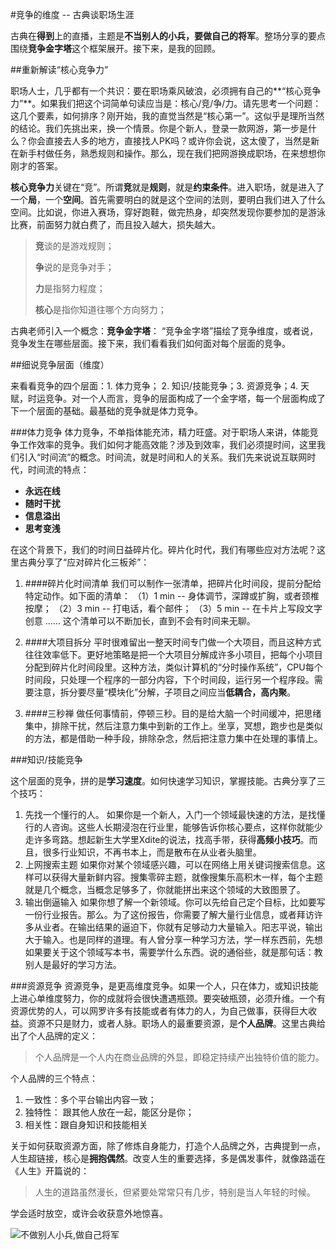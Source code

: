 #竞争的维度 -- 古典谈职场生涯

古典在**得到**上的直播，主题是**不当别人的小兵，要做自己的将军**。整场分享的要点围绕**竞争金字塔**这个框架展开。接下来，是我的回顾。

##重新解读“核心竞争力”

职场人士，几乎都有一个共识：要在职场乘风破浪，必须拥有自己的**“核心竞争力”**。如果我们把这个词简单句读应当是：核心/竞/争/力。请先思考一个问题：这几个要素，如何排序？刚开始，我的直觉当然是“核心第一”。这似乎是理所当然的结论。我们先挑出来，换一个情景。你是个新人，登录一款网游，第一步是什么？你会直接去人多的地方，直接找人PK吗？或许你会说，这太傻了，当然是新在新手村做任务，熟悉规则和操作。那么，现在我们把网游换成职场，在来想想你刚才的答案。

**核心竞争力**关键在“竞”。所谓**竞**就是**规则**，就是**约束条件**。进入职场，就是进入了一个**局**，一个**空间**。首先需要明白的就是这个空间的法则，要明白我们进入了什么空间。比如说，你进入赛场，穿好跑鞋，做完热身，却突然发现你要参加的是游泳比赛，前面努力就白费了，而且投入越大，损失越大。

>**竞**谈的是游戏规则；
>
>**争**说的是竞争对手；
>
>**力**是指努力程度；
>
>**核心**是指你知道往哪个方向努力；

古典老师引入一个概念：**竞争金字塔**：
“竞争金字塔”描绘了竞争维度，或者说，竞争发生在哪些层面。接下来，我们看看我们如何面对每个层面的竞争。

##细说竞争层面（维度）

来看看竞争的四个层面：1. 体力竞争； 2. 知识/技能竞争；3. 资源竞争；4. 天赋，时运竞争。对一个人而言，竞争的层面构成了一个金字塔，每一个层面构成了下一个层面的基础。最基础的竞争就是体力竞争。

###体力竞争
体力竞争，不单指体能充沛，精力旺盛。对于职场人来讲，体能竞争工作效率的竞争。我们如何才能高效能？涉及到效率，我们必须提时间，这里我们引入“时间流”的概念。时间流，就是时间和人的关系。我们先来说说互联网时代，时间流的特点：

- **永远在线**
- **随时干扰**
- **信息溢出**
- **思考变浅**

在这个背景下，我们的时间日益碎片化。碎片化时代，我们有哪些应对方法呢？这里古典分享了“应对碎片化三板斧”：
1. ####碎片化时间清单
   我们可以制作一张清单，把碎片化时间段，提前分配给特定动作。如下面的清单：
   （1）1 min -- 身体调节，深蹲或扩胸，或者颈椎按摩；
   （2）3 min -- 打电话，看个邮件；
   （3）5 min -- 在卡片上写段文字创意
   ......
   这个清单可以不断加长，直到不会有时间来无聊。

2. ####大项目拆分
   平时很难留出一整天时间专门做一个大项目，而且这种方式往往效率低下。更好地策略是把一个大项目分解成许多小项目，把每个小项目分配到碎片化时间段里。这种方法，类似计算机的“分时操作系统”，CPU每个时间段，只处理一个程序的一部分内容，下个时间段，运行另一个程序段。需要注意，拆分要尽量“模块化”分解，子项目之间应当**低耦合，高内聚**。

3. ####三秒禅
   做任何事情前，停顿三秒。目的是给大脑一个时间缓冲，把思绪集中，排除干扰，然后注意力集中到新的工作上。坐享，冥想，跑步也是类似的方法，都是借助一种手段，排除杂念，然后把注意力集中在处理的事情上。

###知识/技能竞争

这个层面的竞争，拼的是**学习速度**。如何快速学习知识，掌握技能。古典分享了三个技巧：
1. 先找一个懂行的人。
   如果你是一个新人，入门一个领域最快速的方法，是找懂行的人咨询。这些人长期浸泡在行业里，能够告诉你核心要点，这样你就能少走许多弯路。想起新生大学里Xdite的说法，找高手带，获得**高频小技巧**。而且，很多行业知识，不再书本上，而是散布在从业者头脑里。
2. 上网搜索主题
   如果你对某个领域感兴趣，可以在网络上用关键词搜索信息。这样可以获得大量新鲜内容。搜集零碎主题，就像搜集乐高积木一样，每个主题就是几个概念，当概念足够多了，你就能拼出来这个领域的大致图景了。
3. 输出倒逼输入
   如果你想了解一个新领域。你可以先给自己定个目标，比如要写一份行业报告。那么。为了这份报告，你需要了解大量行业信息，或者拜访许多从业者。在输出结果的逼迫下，你就有足够动力大量输入。阳志平说，输出大于输入。也是同样的道理。有人曾分享一种学习方法，学一样东西前，先想如果要关于这个领域写本书，需要学什么东西。说的通俗些，就是那句话：教别人是最好的学习方法。

###资源竞争
资源竞争，是更高维度竞争。如果一个人，只在体力，或知识技能上进心单维度努力，你的成就将会很快遭遇瓶颈。要突破瓶颈，必须升维。一个有资源优势的人，可以网罗许多有技能或者有体力的人，为自己做事，获得巨大收益。资源不只是财力，或者人脉。职场人的最重要资源，是**个人品牌**。这里古典给出了个人品牌的定义：

> 个人品牌是一个人内在商业品牌的外显，即稳定持续产出独特价值的能力。

个人品牌的三个特点：
1. 一致性：多个平台输出内容一致；
2. 独特性： 跟其他人放在一起，能区分是你；
3. 相关性：跟自身知识和技能相关

关于如何获取资源方面，除了修炼自身能力，打造个人品牌之外，古典提到一点，人生超链接，核心是**拥抱偶然**。改变人生的重要选择，多是偶发事件，就像路遥在《人生》开篇说的：

> 人生的道路虽然漫长，但紧要处常常只有几步，特别是当人年轻的时候。

学会适时放空，或许会收获意外地惊喜。

![不做别人小兵,做自己将军](https://github.com/shujianzhao/DeDao/blob/master/photos/%20%E4%B8%8D%E5%81%9A%E5%88%AB%E4%BA%BA%E5%B0%8F%E5%85%B5,%E5%81%9A%E8%87%AA%E5%B7%B1%E5%B0%86%E5%86%9B.png)
